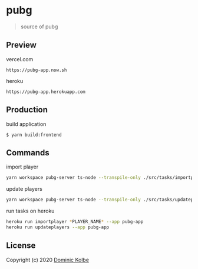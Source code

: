 # pubg

> source of pubg

## Preview

vercel.com

```
https://pubg-app.now.sh
```

heroku

```
https://pubg-app.herokuapp.com
```

## Production

build application

```
$ yarn build:frontend
```

## Commands

import player

```bash
yarn workspace pubg-server ts-node --transpile-only ./src/tasks/importplayer.ts *PLAYER_NAME*
```

update players

```bash
yarn workspace pubg-server ts-node --transpile-only ./src/tasks/updateplayers.ts *UPDATE_INTERVAL optional*
```

run tasks on heroku

```bash
heroku run importplayer *PLAYER_NAME* --app pubg-app
heroku run updateplayers --app pubg-app
```

## License

Copyright (c) 2020 [Dominic Kolbe](https://dominickolbe.dk)
